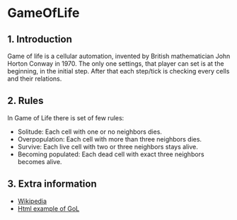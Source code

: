 # GameOfLife

## 1. Introduction
Game of life is a cellular automation, invented by British mathematician John Horton Conway in 1970.
The only one settings, that player can set is at the beginning, in the initial step. After that each step/tick is checking every cells and their relations.

## 2. Rules
In Game of Life there is set of few rules:
- Solitude: Each cell with one or no neighbors dies.
- Overpopulation: Each cell with more than three neighbors dies.
- Survive: Each live cell with two or three neighbors stays alive.
- Becoming populated: Each dead cell with exact three neighbors becomes alive.

## 3. Extra information
- [Wikipedia](https://en.wikipedia.org/wiki/Conway%27s_Game_of_Life)
- [Html example of GoL](https://playgameoflife.com/)
